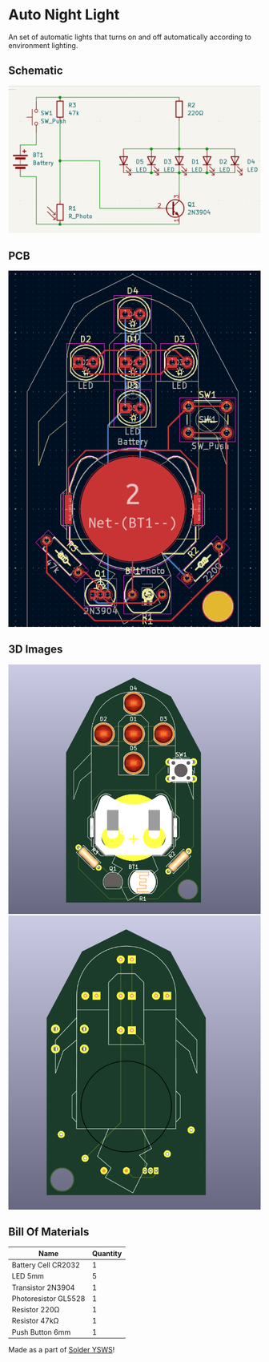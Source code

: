# Auto Night Light

An set of automatic lights that turns on and off automatically according to environment lighting.

## Schematic

![](./images/schematic.png)

## PCB

![](./images/pcb.png)

## 3D Images

![](./images/3d1.png)
![](./images/3d2.png)

## Bill Of Materials

| Name                 | Quantity |
| -------------------- | -------- |
| Battery Cell CR2032  | 1        |
| LED 5mm              | 5        |
| Transistor 2N3904    | 1        |
| Photoresistor GL5528 | 1        |
| Resistor 220Ω        | 1        |
| Resistor 47kΩ        | 1        |
| Push Button 6mm      | 1        |

Made as a part of [Solder YSWS](http://solder.hackclub.com/)!
